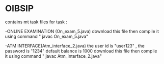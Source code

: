 # OIBSIP
contains mt task files for task :

-ONLINE EXAMINATION (On_exam_5.java)
  download this file then compile it using command " javac On_exam_5.java"

-ATM INTERFACE(Atm_interface_2.java)
  the user id is "user123" , the password is "1234"
  default balance is 1000
  download this file then compile it using command " javac Atm_interface_2.java"
